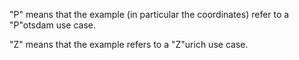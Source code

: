  "P" means that the example (in particular the coordinates) refer to a "P"otsdam use case.

 "Z" means that the example refers to a "Z"urich use case.
